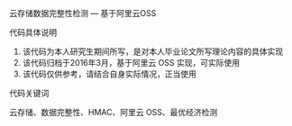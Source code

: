 云存储数据完整性检测  — 基于阿里云OSS  

代码具体说明  

1. 该代码为本人研究生期间所写，是对本人毕业论文所写理论内容的具体实现
2. 该代码归档于2016年3月，基于阿里云 OSS 实现，可实际使用
3. 该代码仅供参考，请结合自身实际情况，正当使用

代码关键词

云存储、数据完整性、HMAC、阿里云 OSS、最优经济检测


